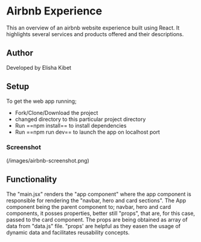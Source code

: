 # Airbnb Experience
 This an overview of an airbnb website experience built using React. It highlights several services and products offered and their descriptions.

 ## Author
 Developed by Elisha Kibet

 ## Setup
 To get the web app running; 
 - Fork/Clone/Download the project
 - changed directory to this particular project directory
 - Run ==npm install== to install dependencies
 - Run ==npm run dev== to launch the app on localhost port
 
 ### Screenshot
 (/images/airbnb-screenshot.png)

 ## Functionality
 The "main.jsx" renders the "app component" where the app component is responsible for rendering the "navbar, hero and card sections". The App component being the parent component to; navbar, hero and card components, it posses properties, better still "props", that are, for this case, passed to the card component. The props are being obtained as array of data from "data.js" file.
"props' are helpful as they easen the usage of dynamic data and facilitates reusability concepts.
